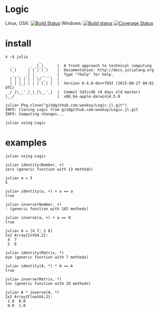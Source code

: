 # Logic

Linux, OSX: [![Build Status](https://api.travis-ci.org/wookay/Logic.jl.svg?branch=master)](https://travis-ci.org/wookay/Logic.jl)
Windows: [![Build status](https://ci.appveyor.com/api/projects/status/kbx8cnnyaws4uuf5?svg=true)](https://ci.appveyor.com/project/wookay/Logic.jl)
[![Coverage Status](https://coveralls.io/repos/wookay/Logic.jl/badge.svg?branch=master&service=github)](https://coveralls.io/github/wookay/Logic.jl?branch=master)


# install

```shell
λ ~$ julia
               _
   _       _ _(_)_     |  A fresh approach to technical computing
  (_)     | (_) (_)    |  Documentation: http://docs.julialang.org
   _ _   _| |_  __ _   |  Type "?help" for help.
  | | | | | | |/ _` |  |
  | | |_| | | | (_| |  |  Version 0.4.0-dev+7032 (2015-08-27 04:01 UTC)
 _/ |\__'_|_|_|\__'_|  |  Commit 5d3ccd6 (0 days old master)
|__/                   |  x86_64-apple-darwin14.5.0

julia> Pkg.clone("git@github.com:wookay/Logic.jl.git")
INFO: Cloning Logic from git@github.com:wookay/Logic.jl.git
INFO: Computing changes...

julia> using Logic
```


# examples
```shell
julia> using Logic

julia> identity(Number, +)
zero (generic function with 13 methods)

julia> a = 5
5

julia> identity(a, +) + a == a
true

julia> inverse(Number, +)
- (generic function with 182 methods)

julia> inverse(a, +) + a == 0
true

julia> A = [4 7; 2 6]
2x2 Array{Int64,2}:
 4  7
 2  6

julia> identity(Matrix, *)
eye (generic function with 7 methods)

julia> identity(A, *) * A == A
true

julia> inverse(Matrix, *)
inv (generic function with 28 methods)

julia> A * inverse(A, *)
2x2 Array{Float64,2}:
 1.0  0.0
 0.0  1.0
```
